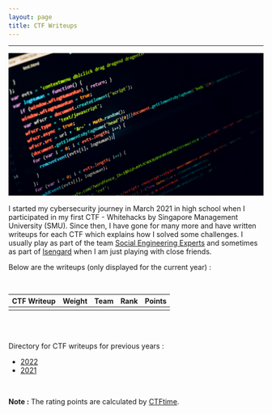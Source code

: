 ```yaml
---
layout: page
title: CTF Writeups
---
```

<hr/>

![CTF Writeups Main Page](/assets/img/ctfImages/misc/homePageImage.png)

I started my cybersecurity journey in March 2021 in high school when I participated in my first CTF - Whitehacks by Singapore Management University (SMU). Since then, I have gone for many more and have written writeups for each CTF which explains how I solved some challenges. I usually play as part of the team <a href="https://ctftime.org/team/151372" target="_blank">Social Engineering Experts</a> and sometimes as part of <a href="https://ctftime.org/team/78268" target="_blank">Isengard</a> when I am just playing with close friends.

Below are the writeups (only displayed for the current year) :

<br/>

| CTF Writeup | Weight | Team | Rank | Points | 
| ------------- |  --- | --- | ------ | -----: |
| | | | | |

<br/>

<!-- Due to a lack of time or due to playing another CTF which was occuring at the same time, I couldn't really spend much time at all for some CTFs. Below is the link for some solve scripts for random cryptography challenges that I solved during the duration of such CTFs :

- <a href="https://angmar2722.github.io/CTFwriteups/2022/randomCTFs2022/">2022 Random Crypto Solves in CTFs</a>

<br/>  -->

<br/>

Directory for CTF writeups for previous years :

- <a href="https://angmar2722.github.io/CTFwriteups/YearList/2022/">2022</a>
- <a href="https://angmar2722.github.io/CTFwriteups/YearList/2021/">2021</a>

<br/>

**Note :** The rating points are calculated by <a href="https://ctftime.org/rating-formula/" target="_blank">CTFtime</a>.

<!-- **Note :** My writeups for when I play a CTF completely on my own can be found <a href="https://angmar2722.github.io/CTFwriteups/oneOffOrSoloWriteups" target="_blank">here</a>. -->



